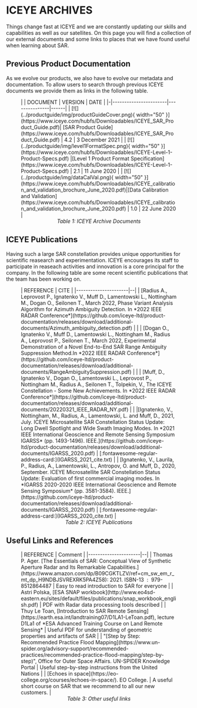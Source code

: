 # ICEYE ARCHIVES

Things change fast at ICEYE and we are constantly updating our skills and capabilities as well as our satellites. On this page you will find a collection of our external documents and some links to places that we have found useful when learning about SAR.

## Previous Product Documentation
As we evolve our products, we also have to evolve our metadata and documentation. To allow users to search through previous ICEYE documents we provide them as links in the following table.

<figure markdown>
| | DOCUMENT  | VERSION | DATE |
|-|-----------------------|---------------|------|
| [![](../productguide/img/productGuideCover.png){ width="50" }](https://www.iceye.com/hubfs/Downloadables/ICEYE_SAR_Product_Guide.pdf)| [SAR Product Guide](https://www.iceye.com/hubfs/Downloadables/ICEYE_SAR_Product_Guide.pdf) | 4.2 | 3 December 2021 |
| [![](../productguide/img/level1FormatSpec.png){ width="50" }](https://www.iceye.com/hubfs/Downloadables/ICEYE-Level-1-Product-Specs.pdf) |[Level 1 Product Format Specification](https://www.iceye.com/hubfs/Downloadables/ICEYE-Level-1-Product-Specs.pdf) | 2.1 | 11 June 2020 |
| [![](../productguide/img/dataCalVal.png){ width="50" }](https://www.iceye.com/hubfs/Downloadables/ICEYE_calibration_and_validation_brochure_June_2020.pdf)|[Data Calibration and Validation](https://www.iceye.com/hubfs/Downloadables/ICEYE_calibration_and_validation_brochure_June_2020.pdf) | 1.0 | 22 June 2020 |
<!-- | [![](../productguide/img/level1FormatSpec.png){ width="50" }](https://www.iceye.com/hubfs/ICEYE-Level-1-Product-Specs-2019.pdf)|[Level 1 Product Format Specification](https://www.iceye.com/hubfs/ICEYE-Level-1-Product-Specs-2019.pdf) | 1.0 | 5 July 2019 | -->

<figcaption align = "center"><em>Table 1: ICEYE Archive Documents</em></figcaption>
</figure>

## ICEYE Publications
Having such a large SAR constellation provides unique opportunities for scientific reasearch and experimentation. ICEYE encourages its staff to participate in reaseach activities and innovation is a core principal for the company. In the following table are some recent scientific publications that the team has been working on.

<figure markdown>
| REFERENCE | CITE |
|----------------------|--|
| [Radius A., Leprovost P., Ignatenko V., Muff D., Lamentowski L., Nottingham M., Dogan O., Seilonen T., March 2022, Phase Variant Analysis Algorithm for Azimuth Ambiguity Detection. In *2022 IEEE RADAR Conference*](https://github.com/iceye-ltd/product-documentation/releases/download/additional-documents/Azimuth_ambiguity_detection.pdf) | |
| [Dogan O., Ignatenko V., Muff D., Lamentowski L., Nottingham M., Radius A., Leprovost P., Seilonen T., March 2022, Experimental Demonstration of a Novel End-to-End SAR Range Ambiguity Suppression Method.In *2022 IEEE RADAR Conference*](https://github.com/iceye-ltd/product-documentation/releases/download/additional-documents/RangeAmbiguitySuppression.pdf) | |
| [Muff, D., Ignatenko V., Dogan O., Lamentowski L., Leprovost P., Nottingham M., Radius A., Seilonen T., Tolpekin, V., The ICEYE Constellation - Some New Achievements. In *2022 IEEE RADAR Conference*](https://github.com/iceye-ltd/product-documentation/releases/download/additional-documents/20220321_IEEE_RADAR_NY.pdf) | |
|[Ignatenko, V., Nottingham, M., Radius, A., Lamentowski, L. and Muff, D., 2021, July. ICEYE Microsatellite SAR Constellation Status Update: Long Dwell Spotlight and Wide Swath Imaging Modes. In *2021 IEEE International Geoscience and Remote Sensing Symposium IGARSS* (pp. 1493-1496). IEEE.](https://github.com/iceye-ltd/product-documentation/releases/download/additional-documents/IGARSS_2020.pdf) | [:fontawesome-regular-address-card:](IGARSS_2021_cite.txt) |
| [Ignatenko, V., Laurila, P., Radius, A., Lamentowski, L., Antropov, O. and Muff, D., 2020, September. ICEYE Microsatellite SAR Constellation Status Update: Evaluation of first commercial imaging modes. In *IGARSS 2020-2020 IEEE International Geoscience and Remote Sensing Symposium* (pp. 3581-3584). IEEE.](https://github.com/iceye-ltd/product-documentation/releases/download/additional-documents/IGARSS_2020.pdf) | [:fontawesome-regular-address-card:](IGARSS_2020_cite.txt) |

<figcaption align = "center"><em>Table 2: ICEYE Publications</em></figcaption>
</figure>

## Useful Links and References

<figure markdown>
| REFERENCE | Comment |
|----------------------|--|
| Thomas P. Ager. [The Essentials of SAR: Conceptual View of Synthetic Aperture Radar and Its Remarkable Capabilities.](https://www.amazon.com/dp/B09CGKTLZV/ref=cm_sw_em_r_mt_dp_H9NDBJSVREXRK5PA4Z58): 2021. ISBN-13 ‏ : ‎ 979-8512864487  | Easy to read introduction to SAR for everyone |
|  Astri Polska, [ESA SNAP workbook](http://www.eo4sd-eastern.eu/sites/default/files/publications/snap_workbook_english.pdf) | PDF with Radar data processing tools described |
| Thuy Le Toan, [Introduction to SAR Remote Sensing](https://earth.esa.int/landtraining07/D1LA1-LeToan.pdf), lecture D1La1 of *ESA Advanced Training Course on Land Remote Sensing* | Useful PDF for understanding of geometric properties and artifacts of SAR |
| "[Step by Step: Recommended Practice Flood Mapping](https://www.un-spider.org/advisory-support/recommended-practices/recommended-practice-flood-mapping/step-by-step)", Office for Outer Space Affairs. UN-SPIDER Knowledge Portal | Useful step-by-step instructions from the United Nations |
| [Echoes in space](https://eo-college.org/courses/echoes-in-space/). EO College. | A useful short course on SAR that we recommend to all our new customers. |  

<figcaption align = "center"><em>Table 3: Other useful links</em></figcaption>
</figure>
